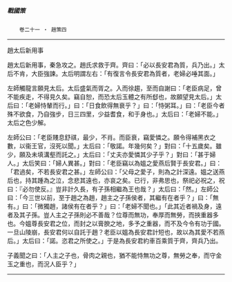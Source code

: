 

##### 戰國策
　　`卷二十一 ‧ 趙策四`

* * *

趙太后新用事

趙太后新用事，秦急攻之。趙氏求救于齊。齊曰：「必以長安君為質，兵乃出。」太后不肯，大臣強諫。太后明謂左右：「有復言令長安君為質者，老婦必唾其面。」

左師觸龍言願見太后。太后盛氣而胥之。入而徐趨，至而自謝曰：「老臣病足，曾不能疾走，不得見久矣。竊自恕，而恐太后玉體之有所郄也，故願望見太后。」太后曰：「老婦恃輦而行。」曰：「日食飲得無衰乎？」曰：「恃粥耳。」曰：「老臣今者殊不欲食，乃自強步，日三四里，少益耆食，和于身也。」太后曰：「老婦不能。」太后之色少解。

左師公曰：「老臣賤息舒祺，最少，不肖。而臣衰，竊愛憐之。願令得補黑衣之數，以衞王官，沒死以聞。」太后曰：「敬諾。年幾何矣？」對曰：「十五歲矣。雖少，願及未填溝壑而託之。」太后曰：「丈夫亦愛憐其少子乎？」對曰：「甚于婦人。」太后笑曰：「婦人異甚。」對曰：「老臣竊以為媼之愛燕后賢于長安君。」曰：「君過矣，不若長安君之甚。」左師公曰：「父母之愛子，則為之計深遠。媼之送燕后也，持其踵為之泣，念悲其遠也，亦哀之矣。已行，非弗思也，祭祀必祝之，祝曰：『必勿使反。』豈非計久長，有子孫相繼為王也哉？」太后曰：「然。」左師公曰：「今三世以前，至于趙之為趙，趙主之子孫侯者，其繼有在者乎？」曰：「無有。」曰：「微獨趙，諸侯有在者乎？」曰：「老婦不聞也。」「此其近者禍及身，遠者及其子孫。豈人主之子孫則必不善哉？位尊而無功，奉厚而無勞，而挾重器多也。今媼尊長安君之位，而封之以膏腴之地，多予之重器，而不及今令有功于國。一旦山陵崩，長安君何以自託于趙？老臣以媼為長安君計短也，故以為其愛不若燕后。」太后曰：「諾。恣君之所使之。」于是為長安君約車百乘質于齊，齊兵乃出。

子義聞之曰：「人主之子也，骨肉之親也，猶不能恃無功之尊，無勞之奉，而守金玉之重也，而況人臣乎？」

* * *

